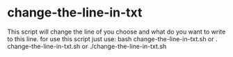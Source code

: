 # change-the-line-in-txt
This script will change the line of you choose and what do you want to write to this line.
for use this script just use: bash change-the-line-in-txt.sh or . change-the-line-in-txt.sh or ./change-the-line-in-txt.sh

